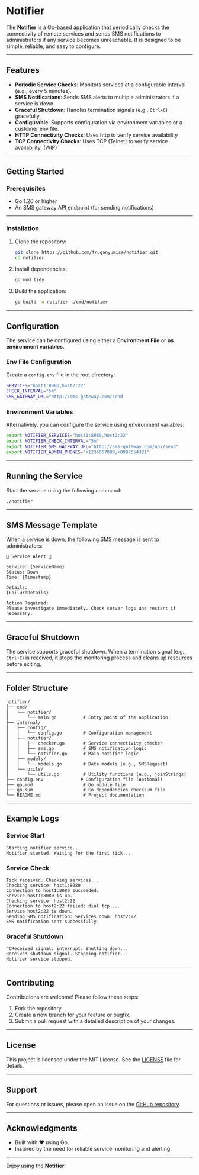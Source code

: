 # Notifier

The **Notifier** is a Go-based application that periodically checks the connectivity of remote services and sends SMS notifications to administrators if any service becomes unreachable. It is designed to be simple, reliable, and easy to configure.

---

## Features

- **Periodic Service Checks**: Monitors services at a configurable interval (e.g., every 5 minutes).
- **SMS Notifications**: Sends SMS alerts to multiple administrators if a service is down.
- **Graceful Shutdown**: Handles termination signals (e.g., `Ctrl+C`) gracefully.
- **Configurable**: Supports configuration via environment variables or a customer env file.
- **HTTP Connectivity Checks**: Uses http to verify service availability
- **TCP Connectivity Checks**: Uses TCP (Telnet) to verify service availability. (WIP)


---

## Getting Started

### Prerequisites

- Go 1.20 or higher
- An SMS gateway API endpoint (for sending notifications)

---

### Installation

1. Clone the repository:
   ```bash
   git clone https://github.com/fruganyumisa/notifier.git
   cd notifier
   ```

2. Install dependencies:
   ```bash
   go mod tidy
   ```

3. Build the application:
   ```bash
   go build -o notifier ./cmd/notifier
   ```

---

## Configuration

The service can be configured using either a **Environment File** or **os environment variables**.

### Env File Configuration

Create a `config.env` file in the root directory:

```bash
SERVICES="host1:8080,host2:22"
CHECK_INTERVAL="5m"
SMS_GATEWAY_URL="http://sms-gateway.com/send
```

### Environment Variables

Alternatively, you can configure the service using environment variables:

```bash
export NOTIFIER_SERVICES="host1:8080,host2:22"
export NOTIFIER_CHECK_INTERVAL="5m"
export NOTIFIER_SMS_GATEWAY_URL="http://sms-gateway.com/api/send"
export NOTIFIER_ADMIN_PHONES="+1234567890,+0987654321"
```

---

## Running the Service

Start the service using the following command:

```bash
./notifier
```

---

## SMS Message Template

When a service is down, the following SMS message is sent to administrators:

```
🚨 Service Alert 🚨

Service: {ServiceName}
Status: Down
Time: {Timestamp}

Details:
{FailureDetails}

Action Required:
Please investigate immediately. Check server logs and restart if necessary.
```

---

## Graceful Shutdown

The service supports graceful shutdown. When a termination signal (e.g., `Ctrl+C`) is received, it stops the monitoring process and cleans up resources before exiting.

---

## Folder Structure

```
notifier/
├── cmd/
│   └── notifier/
│       └── main.go          # Entry point of the application
├── internal/
│   ├── config/
│   │   └── config.go        # Configuration management
│   ├── notifier/
│   │   ├── checker.go       # Service connectivity checker
│   │   ├── sms.go           # SMS notification logic
│   │   └── notifier.go      # Main notifier logic
│   ├── models/
│   │   └── models.go        # Data models (e.g., SMSRequest)
│   └── utils/
│       └── utils.go         # Utility functions (e.g., joinStrings)
├── config.env              # Configuration file (optional)
├── go.mod                   # Go module file
├── go.sum                   # Go dependencies checksum file
└── README.md                # Project documentation
```

---

## Example Logs

### Service Start
```
Starting notifier service...
Notifier started. Waiting for the first tick...
```

### Service Check
```
Tick received. Checking services...
Checking service: host1:8080
Connection to host1:8080 succeeded.
Service host1:8080 is up.
Checking service: host2:22
Connection to host2:22 failed: dial tcp ...
Service host2:22 is down.
Sending SMS notification: Services down: host2:22
SMS notification sent successfully.
```

### Graceful Shutdown
```
^CReceived signal: interrupt. Shutting down...
Received shutdown signal. Stopping notifier...
Notifier service stopped.
```

---

## Contributing

Contributions are welcome! Please follow these steps:

1. Fork the repository.
2. Create a new branch for your feature or bugfix.
3. Submit a pull request with a detailed description of your changes.

---

## License

This project is licensed under the MIT License. See the [LICENSE](LICENSE) file for details.

---

## Support

For questions or issues, please open an issue on the [GitHub repository](https://github.com/fruganyumisa/notifier).

---

## Acknowledgments

- Built with ❤️ using Go.
- Inspired by the need for reliable service monitoring and alerting.

---

Enjoy using the  **Notifier**! 